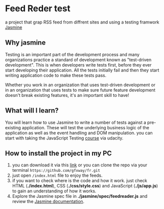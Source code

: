 # Feed Reder test

a project that grap RSS feed from diffrent sites and using a testing framwork [Jasmine](http://jasmine.github.io/)


## Why jasmine

Testing is an important part of the development process and many organizations practice a standard of development known as "test-driven development". This is when developers write tests first, before they ever start developing their application. All the tests initially fail and then they start writing application code to make these tests pass.

Whether you work in an organization that uses test-driven development or in an organization that uses tests to make sure future feature development doesn't break existing features, it's an important skill to have!


## What will I learn?

You will learn how to use Jasmine to write a number of tests against a pre-existing application. These will test the underlying business logic of the application as well as the event handling and DOM manipulation. you can start with taking the JavaScript Testing [course](https://www.udacity.com/course/ud549) via udacity.


## How to install the project in my PC
1. you can download it via this [link](https://github.com/gfxway/fr/archive/master.zip) or you can clone the repo via your terminal `https://github.com/gfxway/fr.git`
2. just open `/index.html` file to enjoy the feeds.
3. if you want to check where is the code and how it work. just check HTML (**./index.html**), CSS (**./css/style.css**) and JavaScript (**./js/app.js**) to gain an understanding of how it works.
4. Explore the Jasmine spec file in **./jasmine/spec/feedreader.js** and review the [Jasmine documentation](http://jasmine.github.io).

